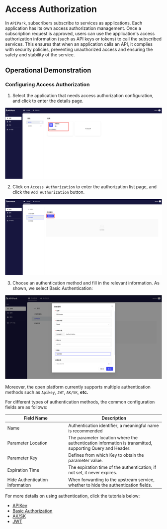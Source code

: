 # Access Authorization

In `APIPark`, subscribers subscribe to services as applications. Each application has its own access authorization management. Once a subscription request is approved, users can use the application's access authorization information (such as API keys or tokens) to call the subscribed services. This ensures that when an application calls an API, it complies with security policies, preventing unauthorized access and ensuring the safety and stability of the service.

## Operational Demonstration

### Configuring Access Authorization

1. Select the application that needs access authorization configuration, and click to enter the details page.

![](images/2024-08-14/3649262b7719154d5a1bba61f3455c2ff347b897da4925931001b4447e5b696f.png)  

2. Click on `Access Authorization` to enter the authorization list page, and click the `Add Authorization` button.

![](images/2024-08-14/18535c55dc680bf1cab3b890471e3e3572f01497c40af817680e06f1bd20bec6.png)  

3. Choose an authentication method and fill in the relevant information. As shown, we select Basic Authentication:

![](images/2024-08-13/c888ad70e92ecc19a1e58ac86ed9a1916b390dd26c567ea95bc19a706b0fda3e.png)  

Moreover, the open platform currently supports multiple authentication methods such as `Apikey`, `JWT`, `AK/SK`, **etc.**

For different types of authentication methods, the common configuration fields are as follows:

<table><thead><tr><th width="182">Field Name</th><th>Description</th></tr></thead><tbody><tr><td>Name</td><td>Authentication identifier, a meaningful name is recommended</td></tr><tr><td>Parameter Location</td><td>The parameter location where the authentication information is transmitted, supporting Query and Header.</td></tr><tr><td>Parameter Key</td><td>Defines from which Key to obtain the parameter value.</td></tr><tr><td>Expiration Time</td><td>The expiration time of the authentication; if not set, it never expires.</td></tr><tr><td>Hide Authentication Information</td><td>When forwarding to the upstream service, whether to hide the authentication fields.</td></tr></tbody></table>

For more details on using authentication, click the tutorials below:

* [APIKey](apikey.md)
* [Basic Authorization](basic-auth.md)
* [AK/SK](aksk.md)
* [JWT](jwt.md)